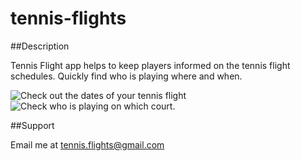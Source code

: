 # tennis-flights


##Description

Tennis Flight app helps to keep players informed on the tennis flight schedules.   Quickly find who is playing where and when.


![Check out the dates of your tennis flight](https://user-images.githubusercontent.com/42822368/128570381-7da02e87-7233-4cd9-aab3-5e410da023bc.png)
![Check who is playing on which court.](https://user-images.githubusercontent.com/42822368/128570400-70796458-2a23-4bc1-8fcb-ac6d0332c526.png)


##Support

Email me at tennis.flights@gmail.com
